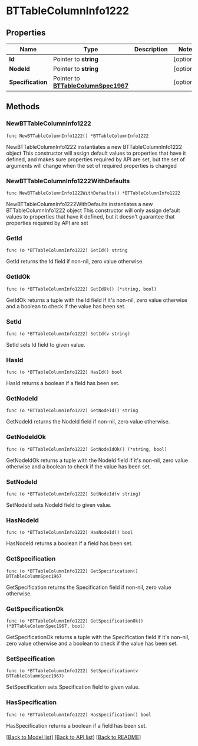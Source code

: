 # BTTableColumnInfo1222

## Properties

Name | Type | Description | Notes
------------ | ------------- | ------------- | -------------
**Id** | Pointer to **string** |  | [optional] 
**NodeId** | Pointer to **string** |  | [optional] 
**Specification** | Pointer to [**BTTableColumnSpec1967**](BTTableColumnSpec1967.md) |  | [optional] 

## Methods

### NewBTTableColumnInfo1222

`func NewBTTableColumnInfo1222() *BTTableColumnInfo1222`

NewBTTableColumnInfo1222 instantiates a new BTTableColumnInfo1222 object
This constructor will assign default values to properties that have it defined,
and makes sure properties required by API are set, but the set of arguments
will change when the set of required properties is changed

### NewBTTableColumnInfo1222WithDefaults

`func NewBTTableColumnInfo1222WithDefaults() *BTTableColumnInfo1222`

NewBTTableColumnInfo1222WithDefaults instantiates a new BTTableColumnInfo1222 object
This constructor will only assign default values to properties that have it defined,
but it doesn't guarantee that properties required by API are set

### GetId

`func (o *BTTableColumnInfo1222) GetId() string`

GetId returns the Id field if non-nil, zero value otherwise.

### GetIdOk

`func (o *BTTableColumnInfo1222) GetIdOk() (*string, bool)`

GetIdOk returns a tuple with the Id field if it's non-nil, zero value otherwise
and a boolean to check if the value has been set.

### SetId

`func (o *BTTableColumnInfo1222) SetId(v string)`

SetId sets Id field to given value.

### HasId

`func (o *BTTableColumnInfo1222) HasId() bool`

HasId returns a boolean if a field has been set.

### GetNodeId

`func (o *BTTableColumnInfo1222) GetNodeId() string`

GetNodeId returns the NodeId field if non-nil, zero value otherwise.

### GetNodeIdOk

`func (o *BTTableColumnInfo1222) GetNodeIdOk() (*string, bool)`

GetNodeIdOk returns a tuple with the NodeId field if it's non-nil, zero value otherwise
and a boolean to check if the value has been set.

### SetNodeId

`func (o *BTTableColumnInfo1222) SetNodeId(v string)`

SetNodeId sets NodeId field to given value.

### HasNodeId

`func (o *BTTableColumnInfo1222) HasNodeId() bool`

HasNodeId returns a boolean if a field has been set.

### GetSpecification

`func (o *BTTableColumnInfo1222) GetSpecification() BTTableColumnSpec1967`

GetSpecification returns the Specification field if non-nil, zero value otherwise.

### GetSpecificationOk

`func (o *BTTableColumnInfo1222) GetSpecificationOk() (*BTTableColumnSpec1967, bool)`

GetSpecificationOk returns a tuple with the Specification field if it's non-nil, zero value otherwise
and a boolean to check if the value has been set.

### SetSpecification

`func (o *BTTableColumnInfo1222) SetSpecification(v BTTableColumnSpec1967)`

SetSpecification sets Specification field to given value.

### HasSpecification

`func (o *BTTableColumnInfo1222) HasSpecification() bool`

HasSpecification returns a boolean if a field has been set.


[[Back to Model list]](../README.md#documentation-for-models) [[Back to API list]](../README.md#documentation-for-api-endpoints) [[Back to README]](../README.md)


